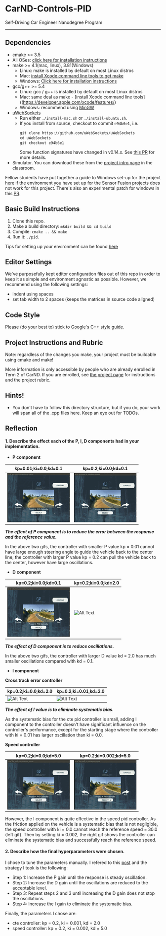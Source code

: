 # CarND-Controls-PID
Self-Driving Car Engineer Nanodegree Program

---

## Dependencies

* cmake >= 3.5
 * All OSes: [click here for installation instructions](https://cmake.org/install/)
* make >= 4.1(mac, linux), 3.81(Windows)
  * Linux: make is installed by default on most Linux distros
  * Mac: [install Xcode command line tools to get make](https://developer.apple.com/xcode/features/)
  * Windows: [Click here for installation instructions](http://gnuwin32.sourceforge.net/packages/make.htm)
* gcc/g++ >= 5.4
  * Linux: gcc / g++ is installed by default on most Linux distros
  * Mac: same deal as make - [install Xcode command line tools]((https://developer.apple.com/xcode/features/)
  * Windows: recommend using [MinGW](http://www.mingw.org/)
* [uWebSockets](https://github.com/uWebSockets/uWebSockets)
  * Run either `./install-mac.sh` or `./install-ubuntu.sh`.
  * If you install from source, checkout to commit `e94b6e1`, i.e.
    ```
    git clone https://github.com/uWebSockets/uWebSockets 
    cd uWebSockets
    git checkout e94b6e1
    ```
    Some function signatures have changed in v0.14.x. See [this PR](https://github.com/udacity/CarND-MPC-Project/pull/3) for more details.
* Simulator. You can download these from the [project intro page](https://github.com/udacity/self-driving-car-sim/releases) in the classroom.

Fellow students have put together a guide to Windows set-up for the project [here](https://s3-us-west-1.amazonaws.com/udacity-selfdrivingcar/files/Kidnapped_Vehicle_Windows_Setup.pdf) if the environment you have set up for the Sensor Fusion projects does not work for this project. There's also an experimental patch for windows in this [PR](https://github.com/udacity/CarND-PID-Control-Project/pull/3).

## Basic Build Instructions

1. Clone this repo.
2. Make a build directory: `mkdir build && cd build`
3. Compile: `cmake .. && make`
4. Run it: `./pid`. 

Tips for setting up your environment can be found [here](https://classroom.udacity.com/nanodegrees/nd013/parts/40f38239-66b6-46ec-ae68-03afd8a601c8/modules/0949fca6-b379-42af-a919-ee50aa304e6a/lessons/f758c44c-5e40-4e01-93b5-1a82aa4e044f/concepts/23d376c7-0195-4276-bdf0-e02f1f3c665d)

## Editor Settings

We've purposefully kept editor configuration files out of this repo in order to
keep it as simple and environment agnostic as possible. However, we recommend
using the following settings:

* indent using spaces
* set tab width to 2 spaces (keeps the matrices in source code aligned)

## Code Style

Please (do your best to) stick to [Google's C++ style guide](https://google.github.io/styleguide/cppguide.html).

## Project Instructions and Rubric

Note: regardless of the changes you make, your project must be buildable using
cmake and make!

More information is only accessible by people who are already enrolled in Term 2
of CarND. If you are enrolled, see [the project page](https://classroom.udacity.com/nanodegrees/nd013/parts/40f38239-66b6-46ec-ae68-03afd8a601c8/modules/f1820894-8322-4bb3-81aa-b26b3c6dcbaf/lessons/e8235395-22dd-4b87-88e0-d108c5e5bbf4/concepts/6a4d8d42-6a04-4aa6-b284-1697c0fd6562)
for instructions and the project rubric.

## Hints!

* You don't have to follow this directory structure, but if you do, your work
  will span all of the .cpp files here. Keep an eye out for TODOs.

## Reflection
#### 1. Describe the effect each of the P, I, D components had in your implementation.

* **P component**

|kp=0.01;ki=0.0;kd=0.1|kp=0.2;ki=0.0;kd=0.1|
|---|---|
|![Alt Text](./gifs/0.01_0.0_0.1.gif)| ![Alt Text](./gifs/0.2_0.0_0.1.gif)|

***The effect of P component is to reduce the error between the response and the reference value.*** 

In the above two gifs, the controller with smaller P value kp = 0.01 cannot have large enough steering angle to guide the vehicle back to the center line; the controller with larger P value kp = 0.2 can pull the vehicle back to the center, however have large oscillations.

* **D component**

|kp=0.2;ki=0.0;kd=0.1|kp=0.2;ki=0.0;kd=2.0|
|---|---|
|![Alt Text](./gifs/0.2_0.0_0.1.gif)| ![Alt Text](./gifs/0.2_0.0_2.0.gif)|

***The effect of D component is to reduce oscillations.*** 

In the above two gifs, the controller with larger D value kd = 2.0 has much smaller oscillations compared with kd = 0.1.

* **I component**

**Cross track error controller**

|kp=0.2;ki=0.0;kd=2.0|kp=0.2;ki=0.01;kd=2.0|
|---|---|
|![Alt Text](./gifs/0.2_0.0_2.0.gif)| ![Alt Text](./gifs/0.2_0.01_2.0.gif)|

***The effect of I value is to eliminate systematic bias.***

 As the systematic bias for the cte pid controller is small, adding I component to the controller doesn't have significant influence on the controller's performance, except for the starting stage where the controller with ki = 0.01 has larger oscillation than ki = 0.0.

**Speed controller**

|kp=0.2;ki=0.0;kd=5.0|kp=0.2;ki=0.002;kd=5.0|
|---|---|
|![Alt Text](./gifs/speed0.2_0.0_5.0.gif)| ![Alt Text](./gifs/speed0.2_0.002_5.0.gif)|

However, the I component is quite effective in the speed pid controller. As the friction applied on the vehicle is a systematic bias that is not negligible, the speed controller with ki = 0.0 cannot reach the reference speed = 30.0 (left gif). Then by setting ki = 0.002, the right gif shows the controller can eliminate the systematic bias and successfully reach the reference speed.

#### 2. Describe how the final hyperparameters were chosen.

I chose to tune the parameters manually. I refered to this [post](https://robotics.stackexchange.com/questions/167/what-are-good-strategies-for-tuning-pid-loops) and the strategy I took is the following:
* Step 1: Increase the P gain until the response is steady oscillation.
* Step 2: Increase the D gain until the oscillations are reduced to the acceptable level.
* Step 3: Repeat steps 2 and 3 until increasing the D gain does not stop the oscillations.
* Step 4: Increase the I gain to eliminate the systematic bias.

Finally, the parameters I chose are:
* cte controller: kp = 0.2, ki = 0.001, kd = 2.0
* speed controller: kp = 0.2, ki = 0.002, kd = 5.0
